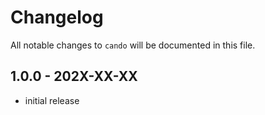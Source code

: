 # Changelog

All notable changes to `cando` will be documented in this file.

## 1.0.0 - 202X-XX-XX

- initial release
